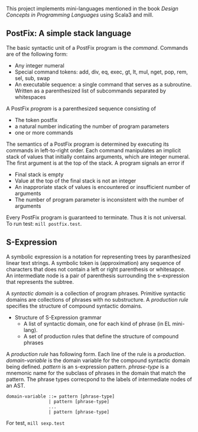 This project implements mini-languages mentioned in the book *Design Concepts in Programming Languages* using Scala3 and mill.

## PostFix: A simple stack language
The basic syntactic unit of a PostFix program is the *command*. Commands are of the following form:
- Any integer numeral
- Special command tokens: add, div, eq, exec, gt, lt, mul, nget, pop, rem, sel, sub, swap
- An executable sequence: a single command that serves as a subroutine. Written as a parenthesized list of subcommands separated by whitespaces

A PostFix *program* is a parenthesized sequence consisting of 
- The token postfix
- a natural number indicating the number of program parameters
- one or more commands

The semantics of a PostFix program is determined by executing its commands in left-to-right order. Each command manipulates an implicit stack of values that initially contains arguments, which are integer numeral. The first argument is at the top of the stack. A program signals an error if 
- Final stack is empty
- Value at the top of the final stack is not an integer
- An inapproriate stack of values is encountered or insufficient number of arguments
- The number of program parameter is inconsistent with the number of arguments

Every PostFix program is guaranteed to terminate. Thus it is not universal. To run test: `mill postfix.test`. 

## S-Expression
A symbolic expression is a notation for representing trees by paranthesized linear text strings. A symbolic token is (approximation) any sequence of characters that does not contain a left or right parenthesis or whitesapce. An intermediate node is a pair of parenthesis surrounding the s-expression that represents the subtree.

A *syntactic domain* is a collection of program phrases. Primitive syntactic domains are collections of phrases with no substructure. A *production rule* specifies the structure of compound syntactic domains. 
- Structure of S-Expression grammar
  - A list of syntactic domain, one for each kind of phrase (in EL mini-lang).
  - A set of production rules that define the structure of compound phrases

A *production rule* has following form. Each line of the rule is a *production*. *domain-variable* is the domain variable for the compound syntactic domain being defined. *pattern* is an s-expression pattern. *phrase-type* is a mnemonic name for the subclass of phrases in the domain that match the pattern. The phrase types correcpond to the labels of intermediate nodes of an AST.
```
domain-variable ::= pattern [phrase-type]
                | pattern [phrase-type]
                ...
                | pattern [phrase-type]
```
For test, `mill sexp.test`